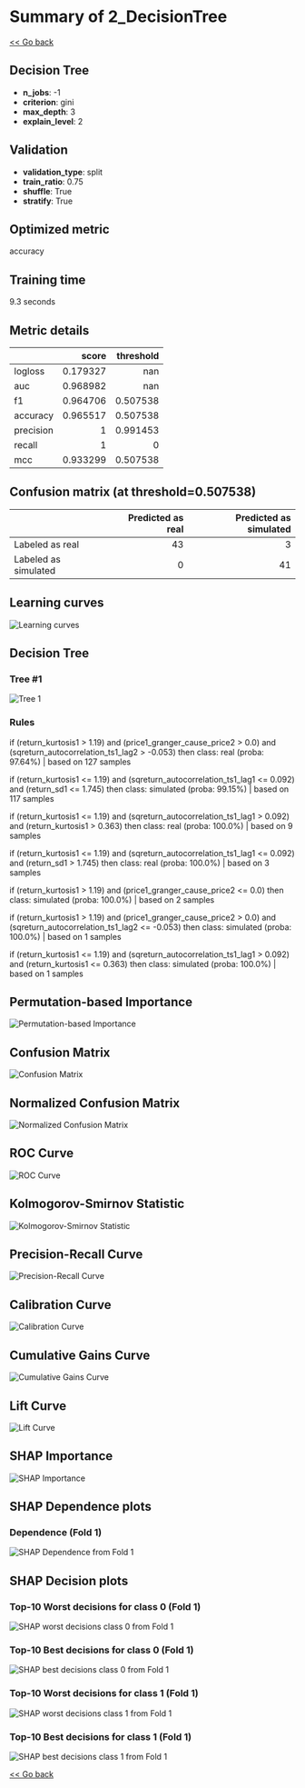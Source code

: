 # Summary of 2_DecisionTree

[<< Go back](../README.md)


## Decision Tree
- **n_jobs**: -1
- **criterion**: gini
- **max_depth**: 3
- **explain_level**: 2

## Validation
 - **validation_type**: split
 - **train_ratio**: 0.75
 - **shuffle**: True
 - **stratify**: True

## Optimized metric
accuracy

## Training time

9.3 seconds

## Metric details
|           |    score |   threshold |
|:----------|---------:|------------:|
| logloss   | 0.179327 |  nan        |
| auc       | 0.968982 |  nan        |
| f1        | 0.964706 |    0.507538 |
| accuracy  | 0.965517 |    0.507538 |
| precision | 1        |    0.991453 |
| recall    | 1        |    0        |
| mcc       | 0.933299 |    0.507538 |


## Confusion matrix (at threshold=0.507538)
|                      |   Predicted as real |   Predicted as simulated |
|:---------------------|--------------------:|-------------------------:|
| Labeled as real      |                  43 |                        3 |
| Labeled as simulated |                   0 |                       41 |

## Learning curves
![Learning curves](learning_curves.png)

## Decision Tree 

### Tree #1
![Tree 1](learner_fold_0_tree.svg)

### Rules

if (return_kurtosis1 > 1.19) and (price1_granger_cause_price2 > 0.0) and (sqreturn_autocorrelation_ts1_lag2 > -0.053) then class: real (proba: 97.64%) | based on 127 samples

if (return_kurtosis1 <= 1.19) and (sqreturn_autocorrelation_ts1_lag1 <= 0.092) and (return_sd1 <= 1.745) then class: simulated (proba: 99.15%) | based on 117 samples

if (return_kurtosis1 <= 1.19) and (sqreturn_autocorrelation_ts1_lag1 > 0.092) and (return_kurtosis1 > 0.363) then class: real (proba: 100.0%) | based on 9 samples

if (return_kurtosis1 <= 1.19) and (sqreturn_autocorrelation_ts1_lag1 <= 0.092) and (return_sd1 > 1.745) then class: real (proba: 100.0%) | based on 3 samples

if (return_kurtosis1 > 1.19) and (price1_granger_cause_price2 <= 0.0) then class: simulated (proba: 100.0%) | based on 2 samples

if (return_kurtosis1 > 1.19) and (price1_granger_cause_price2 > 0.0) and (sqreturn_autocorrelation_ts1_lag2 <= -0.053) then class: simulated (proba: 100.0%) | based on 1 samples

if (return_kurtosis1 <= 1.19) and (sqreturn_autocorrelation_ts1_lag1 > 0.092) and (return_kurtosis1 <= 0.363) then class: simulated (proba: 100.0%) | based on 1 samples





## Permutation-based Importance
![Permutation-based Importance](permutation_importance.png)
## Confusion Matrix

![Confusion Matrix](confusion_matrix.png)


## Normalized Confusion Matrix

![Normalized Confusion Matrix](confusion_matrix_normalized.png)


## ROC Curve

![ROC Curve](roc_curve.png)


## Kolmogorov-Smirnov Statistic

![Kolmogorov-Smirnov Statistic](ks_statistic.png)


## Precision-Recall Curve

![Precision-Recall Curve](precision_recall_curve.png)


## Calibration Curve

![Calibration Curve](calibration_curve_curve.png)


## Cumulative Gains Curve

![Cumulative Gains Curve](cumulative_gains_curve.png)


## Lift Curve

![Lift Curve](lift_curve.png)



## SHAP Importance
![SHAP Importance](shap_importance.png)

## SHAP Dependence plots

### Dependence (Fold 1)
![SHAP Dependence from Fold 1](learner_fold_0_shap_dependence.png)

## SHAP Decision plots

### Top-10 Worst decisions for class 0 (Fold 1)
![SHAP worst decisions class 0 from Fold 1](learner_fold_0_shap_class_0_worst_decisions.png)
### Top-10 Best decisions for class 0 (Fold 1)
![SHAP best decisions class 0 from Fold 1](learner_fold_0_shap_class_0_best_decisions.png)
### Top-10 Worst decisions for class 1 (Fold 1)
![SHAP worst decisions class 1 from Fold 1](learner_fold_0_shap_class_1_worst_decisions.png)
### Top-10 Best decisions for class 1 (Fold 1)
![SHAP best decisions class 1 from Fold 1](learner_fold_0_shap_class_1_best_decisions.png)

[<< Go back](../README.md)
